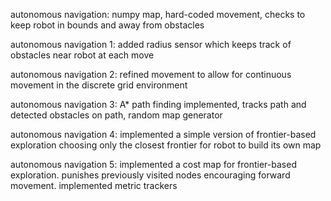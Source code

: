 autonomous navigation: numpy map, hard-coded movement, checks to keep robot in bounds and away from obstacles

autonomous navigation 1: added radius sensor which keeps track of obstacles near robot at each move

autonomous navigation 2: refined movement to allow for continuous movement in the discrete grid environment

autonomous navigation 3: A* path finding implemented, tracks path and detected obstacles on path, random map generator

autonomous navigation 4: implemented a simple version of frontier-based exploration choosing only the closest frontier for robot to build its own map

autonomous navigation 5: implemented a cost map for frontier-based exploration. punishes previously visited nodes encouraging forward movement. implemented metric trackers
